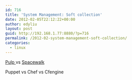 ```yaml
---
id: 716
title: 'System Management: Soft collection'
date: 2012-02-05T22:12:22+00:00
author: edyliu
layout: post
guid: http://192.168.1.77:8880/?p=716
permalink: /2012-02-system-management-soft-collection/
categories:
  - linux
---
```

<a href="http://pulpproject.org/" title="Pulp" target="_blank">Pulp </a>vs <a href="http://spacewalk.redhat.com" title="SpaceWalk" target="_blank">Spacewalk</a>

Puppet vs Chef vs Cfengine